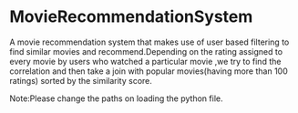 # MovieRecommendationSystem  
A movie recommendation system that makes use of user based filtering to find similar movies and recommend.Depending on the rating assigned to every movie by users who watched a particular movie ,we try to find the correlation and then take a join with popular movies(having more than 100 ratings) sorted by the similarity score.  

Note:Please change the paths on loading the python file.
